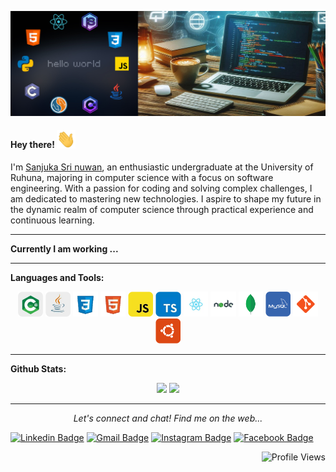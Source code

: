 ![GitHub Cover](https://github.com/adithyadewmina/adithyadewmina/blob/main/cover.png)

<h4> Hey there! <img src="https://github.com/SNuwan00/SNuwan00/blob/main/githubTemplateGifs/wave.gif" width="30px"></h4>

I'm [Sanjuka Sri nuwan](https:///), an enthusiastic undergraduate at the University of Ruhuna, majoring in computer science with a focus on software engineering. With a passion for coding and solving complex challenges, I am dedicated to mastering new technologies. I aspire to shape my future in the dynamic realm of computer science through practical experience and continuous learning.

 ---
 
**Currently I am working ...**
<!--
- <div>
    <img width="250" height="95" align='left' src="https://raw.githubusercontent.com/verma-anushka/verma-anushka/master/images/hopsteiner.png" >
    ... as a <strong>Freelancer</strong> for a US based organization- Hopsteiner, where I am working on designing & developing an internal web application to analyze, integrate, access, and visualize hop data.
    <br />
    <strong>Tech Stack: </strong> ReactJS, Javascript, Typescript, NodeJS, ExpressJS, MySQL, AWS 
    <br /> 
    <br /> 
  </div>
  
- <div>
    <img width="250" height="100" align='right' src="https://raw.githubusercontent.com/verma-anushka/verma-anushka/master/images/gfg.png" style="margin-left: -10px" >
    ... as a <strong>Technical Content Writer</strong> at Geeks for Geeks where I have penned down forty plus detailed and comprehensive articles covering various web technologies and Data Structures & Algorithms concepts.
    <br />
    <strong>View: </strong> <a href="https://auth.geeksforgeeks.org/user/verma_anushka/articles" >Geeks for Geeks</a> 
    <br /> 
  </div> 
-->
 ---
 
**Languages and Tools:**

<p align="center">

  <div align="center">
  
  <code><img height="40" src="githubTemplateGifs/Csharp.png"></code> <code><img height="40" src="githubTemplateGifs/Java.png"></code>  <code><img height="40" src="githubTemplateGifs/Html.png"></code> <code><img height="40" src="githubTemplateGifs/Css.png"></code> <code><img height="40" src="githubTemplateGifs/Javascript.png"></code> <code><img height="40" src="githubTemplateGifs/Typescript.png"></code> <code><img height="40" src="githubTemplateGifs/React.png"></code> <code><img height="40" src="githubTemplateGifs/Nodejs.png"></code> <code><img height="40" src="githubTemplateGifs/Mongodb.png"></code> <code><img height="40" src="githubTemplateGifs/Mysql.png"></code> <code><img height="40" src="githubTemplateGifs/Git.png"></code> <code><img height="40" src="githubTemplateGifs/Ubuntu.png"></code>

  </div>
  </p>

 ---
 
**Github Stats:**

<p align="center">
  
  <img src="https://github-readme-stats.vercel.app/api?username=SNuwan00&count_private=true&show_icons=true&theme=dracula&line_height=33">
  <img src="https://github-readme-stats.vercel.app/api/top-langs/?username=SNuwan00&count_private=true&hide=html,scss,,ejs&theme=dracula&line_height=10">

</p>

 ---
 
<p align="center">
  <i>Let's connect and chat! Find me on the web...</i>
  
   <!-- [![Website Badge](https://img.shields.io/badge/-anushkaverma.com-47CCCC?style=flat&logo=Google-Chrome&logoColor=white&link=https://verma-anushka.github.io/anushkaverma/)](https://verma-anushka.github.io/anushkaverma/) -->
   <!-- [![Medium Badge](https://img.shields.io/badge/-@anushka_verma-000000?style=flat&labelColor=000000&logo=Medium&link=https://anushka-verma.medium.com/)](https://anushka-verma.medium.com/) -->
   [![Linkedin Badge](https://img.shields.io/badge/-sanjuka-blue?style=flat-square&logo=Linkedin&logoColor=white&link=https://linkedin.com/in/sanjuka-sri-nuwan-7031a229a)](https://linkedin.com/in/sanjuka-sri-nuwan-7031a229a)
   [![Gmail Badge](https://img.shields.io/badge/-sanjuka?style=flat-square&logo=Gmail&logoColor=white&link=mailto:sanjukasrinuwan@gmail.com)](mailto:sanjukaseinuwan@gmail.com)
   [![Instagram Badge](https://img.shields.io/badge/-@sanjuka-purple?style=flat&logo=instagram&logoColor=white&link=https://www.instagram.com/sanjuka_sri_nuwan?igsh=MTM4eXY5MHFqNTZmYw%3D%3D&utm_source=qr)]([https://instagram.com/v_anushkaa](https://www.instagram.com/sanjuka_sri_nuwan?igsh=MTM4eXY5MHFqNTZmYw%3D%3D&utm_source=qr)) 
   [![Facebook Badge](https://img.shields.io/badge/-sanjuka_sri_nuwan-036be4?style=flat-square&logo=Facebook&logoColor=white&link=https://www.facebook.com/share/15tsW8Xa4T/?mibextid=wwXIfr)](https://www.facebook.com/share/15tsW8Xa4T/?mibextid=wwXIfr)
  <!-- [![GeeksforGeeks Badge](https://img.shields.io/badge/-verma_anushka-1c6340?style=flat&logo=GeeksforGeeks&logoColor=white&link=https://auth.geeksforgeeks.org/user/verma_anushka/articles)](https://auth.geeksforgeeks.org/user/verma_anushka/articles) -->

   <!-- [![Twitter Badge](https://img.shields.io/badge/-@verma_anushkaa-1ca0f1?style=flat-square&labelColor=1ca0f1&logo=twitter&logoColor=white&link=https://twitter.com/verma_anushkaa)](https://twitter.com/verma_anushkaa) 
   
  <p align="center">
    Show ❤️ by starring and forking repositories you find good!
  </p> -->
</p>

<div align="right">
  
![Profile Views](https://komarev.com/ghpvc/?username=SNuwan00&color=blue&style=flat)

</div>

<!-- [![HitCount](http://hits.dwyl.com/verma-anushka/verma-anushka.svg)](http://hits.dwyl.com/verma-anushka/verma-anushka) -->
